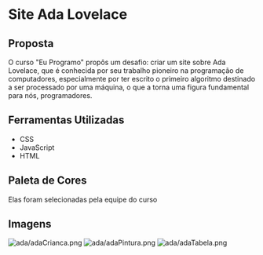 # Site Ada Lovelace

## Proposta
O curso "Eu Programo" propôs um desafio: criar um site sobre Ada Lovelace, que é conhecida por seu trabalho pioneiro na programação de computadores, especialmente por ter escrito o primeiro algoritmo destinado a ser processado por uma máquina, o que a torna uma figura fundamental para nós, programadores.
## Ferramentas Utilizadas
* CSS
* JavaScript
* HTML
## Paleta de Cores
Elas foram selecionadas pela equipe do curso
## Imagens
![ada/adaCrianca.png](https://s2.glbimg.com/WMVPPFvJ7G1OH-u1PqbgcH6PKDA=/e.glbimg.com/og/ed/f/original/2018/02/27/ada_lovelace_child_portrait_somerville_college.jpg)
![ada/adaPintura.png](https://s2-techtudo.glbimg.com/7YOBBhghbMF9wsUuBP7UcUh2yXI=/0x342:2439x2307/1008x0/smart/filters:strip_icc()/i.s3.glbimg.com/v1/AUTH_08fbf48bc0524877943fe86e43087e7a/internal_photos/bs/2021/n/3/FbrmyhQneVYWGUPIe8vA/adalovelace.jpg)
![ada/adaTabela.png](https://www.programaria.org/wp-content/uploads/2016/12/Ada-Lovelace-iQ-980x653.jpg)
